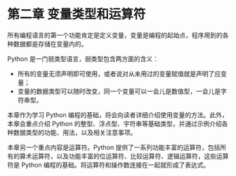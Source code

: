 # 第二章 变量类型和运算符

所有编程语言的第一个功能肯定是定义变量，变量是编程的起始点，程序用到的各种数据都是存储在变量内的。

Python 是一门弱类型语言，弱类型包含两方面的含义：

*   所有的变量无须声明即可使用，或者说对从未用过的变量赋值就是声明了应变量；
*   变量的数据类型可以随时改变，同一个变量可以一会儿是数值型，一会儿是字符串型。

本章作为学习 Python 编程的基础，将会向读者详细介绍使用变量的方法。此外，本章会重点介绍 Python 的整型、浮点型、宇符串等基础类型，并通过示例介绍各种数据类型的功能、用法，以及相关注意事项。

本章另一个重点内容是运算符。Python 提供了一系列功能丰富的运算符，包括所有的算术运算符，以及功能丰富的位运算符、比较运算符、逻辑运算符，这些运算符是 Python 编程的基础。将运算符和操作数连接在一起就形成了表达式。
